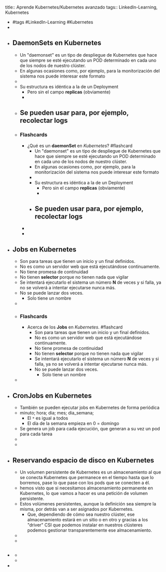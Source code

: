 title:: Aprende Kubernetes/Kubernetes avanzado
tags:: LinkedIn-Learning, Kubernetes

- #tags #LinkedIn-Learning #Kubernetes
-
- ## DaemonSets en Kubernetes
	- Un "daemonset" es un tipo de despliegue de Kubernetes que hace que siempre se esté ejecutando un POD determinado en cada uno de los nodos de nuestro clúster.
	- En algunas ocasiones como, por ejemplo, para la monitorización del sistema nos puede interesar este formato
	-
	- Su estructura es idéntica a la de un Deployment
		- Pero sin el campo **replicas** (obviamente)
		-
	- Se pueden usar para, por ejemplo, recolectar logs
		-
	- ### Flashcards
		- ¿Qué es un **daemonSet** en *Kubernetes*? #flashcard
			- Un "daemonset" es un tipo de despliegue de Kubernetes que hace que siempre se esté ejecutando un POD determinado en cada uno de los nodos de nuestro clúster.
			- En algunas ocasiones como, por ejemplo, para la monitorización del sistema nos puede interesar este formato
			-
			- Su estructura es idéntica a la de un Deployment
				- Pero sin el campo **replicas** (obviamente)
				-
			- Se pueden usar para, por ejemplo, recolectar logs
				-
		-
		-
- ## Jobs en Kubernetes
	- Son para tareas que tienen un inicio y un final definidos.
	- No es como un servidor web que está ejecutándose continuamente.
	- No tiene promesa de continuidad
	- No tienen **selector** porque no tienen nada que vigilar
	- Se intentará ejecutarlo el sistema un número **N** de veces y si falla, ya no se volverá a intentar ejecutarse nunca más.
	- No se puede lanzar dos veces.
		- Solo tiene un nombre
	-
	- ### Flashcards
		- Acerca de los **Jobs** en *Kubernetes*. #flashcard
			- Son para tareas que tienen un inicio y un final definidos.
			- No es como un servidor web que está ejecutándose continuamente.
			- No tiene promesa de continuidad
			- No tienen **selector** porque no tienen nada que vigilar
			- Se intentará ejecutarlo el sistema un número **N** de veces y si falla, ya no se volverá a intentar ejecutarse nunca más.
			- No se puede lanzar dos veces.
				- Solo tiene un nombre
	-
- ## CronJobs en Kubernetes
	- También se pueden ejecutar jobs en Kubernetes de forma periódica
	- minuto; hora; dia; mes; dia_semana;
		- El `*` es igual a todos
		- El día de la semana empieza en 0 = domingo
	- Se genera un job para cada ejecución, que generan a su vez un pod para cada tarea
	-
	-
- ## Reservando espacio de disco en Kubernetes
	- Un volumen persistente de Kubernetes es un almacenamiento al que se conecta Kubernetes que permanece en el tiempo hasta que lo borremos, pase lo que pase con los pods que se conecten a él.
	- hemos visto que si necesitamos almacenamiento permanente en Kubernetes, lo que vamos a hacer es una petición de volumen persistente.
	- Estos volúmenes persistentes, aunque la definición sea siempre la misma, por detrás van a ser asignados por Kubernetes.
		- Que, dependiendo de cómo sea nuestro clúster, ese almacenamiento estará en un sitio o en otro y gracias a los "driver" CSI que podemos instalar en nuestros clústeres podemos gestionar transparentemente ese almacenamiento.
	-
	-
- ##
	-
	-
-